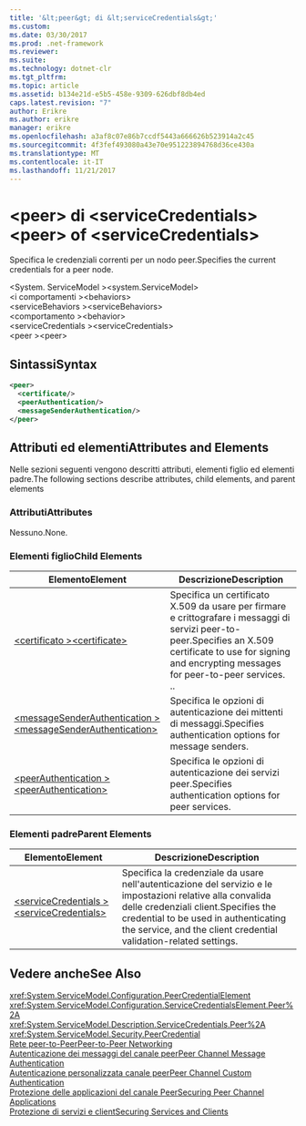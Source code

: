 ```yaml
---
title: '&lt;peer&gt; di &lt;serviceCredentials&gt;'
ms.custom: 
ms.date: 03/30/2017
ms.prod: .net-framework
ms.reviewer: 
ms.suite: 
ms.technology: dotnet-clr
ms.tgt_pltfrm: 
ms.topic: article
ms.assetid: b134e21d-e5b5-458e-9309-626dbf8db4ed
caps.latest.revision: "7"
author: Erikre
ms.author: erikre
manager: erikre
ms.openlocfilehash: a3af8c07e86b7ccdf5443a666626b523914a2c45
ms.sourcegitcommit: 4f3fef493080a43e70e951223894768d36ce430a
ms.translationtype: MT
ms.contentlocale: it-IT
ms.lasthandoff: 11/21/2017
---
```

# <a name="ltpeergt-of-ltservicecredentialsgt"></a><span data-ttu-id="e4457-102">&lt;peer&gt; di &lt;serviceCredentials&gt;</span><span class="sxs-lookup"><span data-stu-id="e4457-102">&lt;peer&gt; of &lt;serviceCredentials&gt;</span></span>
<span data-ttu-id="e4457-103">Specifica le credenziali correnti per un nodo peer.</span><span class="sxs-lookup"><span data-stu-id="e4457-103">Specifies the current credentials for a peer node.</span></span>  
  
 <span data-ttu-id="e4457-104">\<System. ServiceModel ></span><span class="sxs-lookup"><span data-stu-id="e4457-104">\<system.ServiceModel></span></span>  
<span data-ttu-id="e4457-105">\<i comportamenti ></span><span class="sxs-lookup"><span data-stu-id="e4457-105">\<behaviors></span></span>  
<span data-ttu-id="e4457-106">\<serviceBehaviors ></span><span class="sxs-lookup"><span data-stu-id="e4457-106">\<serviceBehaviors></span></span>  
<span data-ttu-id="e4457-107">\<comportamento ></span><span class="sxs-lookup"><span data-stu-id="e4457-107">\<behavior></span></span>  
<span data-ttu-id="e4457-108">\<serviceCredentials ></span><span class="sxs-lookup"><span data-stu-id="e4457-108">\<serviceCredentials></span></span>  
<span data-ttu-id="e4457-109">\<peer ></span><span class="sxs-lookup"><span data-stu-id="e4457-109">\<peer></span></span>  
  
## <a name="syntax"></a><span data-ttu-id="e4457-110">Sintassi</span><span class="sxs-lookup"><span data-stu-id="e4457-110">Syntax</span></span>  
  
```xml  
<peer>  
  <certificate/>  
  <peerAuthentication/>  
  <messageSenderAuthentication/>  
</peer>  
```  
  
## <a name="attributes-and-elements"></a><span data-ttu-id="e4457-111">Attributi ed elementi</span><span class="sxs-lookup"><span data-stu-id="e4457-111">Attributes and Elements</span></span>  
 <span data-ttu-id="e4457-112">Nelle sezioni seguenti vengono descritti attributi, elementi figlio ed elementi padre.</span><span class="sxs-lookup"><span data-stu-id="e4457-112">The following sections describe attributes, child elements, and parent elements</span></span>  
  
### <a name="attributes"></a><span data-ttu-id="e4457-113">Attributi</span><span class="sxs-lookup"><span data-stu-id="e4457-113">Attributes</span></span>  
 <span data-ttu-id="e4457-114">Nessuno.</span><span class="sxs-lookup"><span data-stu-id="e4457-114">None.</span></span>  
  
### <a name="child-elements"></a><span data-ttu-id="e4457-115">Elementi figlio</span><span class="sxs-lookup"><span data-stu-id="e4457-115">Child Elements</span></span>  
  
|<span data-ttu-id="e4457-116">Elemento</span><span class="sxs-lookup"><span data-stu-id="e4457-116">Element</span></span>|<span data-ttu-id="e4457-117">Descrizione</span><span class="sxs-lookup"><span data-stu-id="e4457-117">Description</span></span>|  
|-------------|-----------------|  
|[<span data-ttu-id="e4457-118">\<certificato ></span><span class="sxs-lookup"><span data-stu-id="e4457-118">\<certificate></span></span>](../../../../../docs/framework/configure-apps/file-schema/wcf/certificate-of-peer.md)|<span data-ttu-id="e4457-119">Specifica un certificato X.509 da usare per firmare e crittografare i messaggi di servizi peer-to-peer.</span><span class="sxs-lookup"><span data-stu-id="e4457-119">Specifies an X.509 certificate to use for signing and encrypting messages for peer-to-peer services.</span></span> <span data-ttu-id="e4457-120">.</span><span class="sxs-lookup"><span data-stu-id="e4457-120">.</span></span>|  
|[<span data-ttu-id="e4457-121">\<messageSenderAuthentication ></span><span class="sxs-lookup"><span data-stu-id="e4457-121">\<messageSenderAuthentication></span></span>](../../../../../docs/framework/configure-apps/file-schema/wcf/messagesenderauthentication.md)|<span data-ttu-id="e4457-122">Specifica le opzioni di autenticazione dei mittenti di messaggi.</span><span class="sxs-lookup"><span data-stu-id="e4457-122">Specifies authentication options for message senders.</span></span>|  
|[<span data-ttu-id="e4457-123">\<peerAuthentication ></span><span class="sxs-lookup"><span data-stu-id="e4457-123">\<peerAuthentication></span></span>](../../../../../docs/framework/configure-apps/file-schema/wcf/peerauthentication.md)|<span data-ttu-id="e4457-124">Specifica le opzioni di autenticazione dei servizi peer.</span><span class="sxs-lookup"><span data-stu-id="e4457-124">Specifies authentication options for peer services.</span></span>|  
  
### <a name="parent-elements"></a><span data-ttu-id="e4457-125">Elementi padre</span><span class="sxs-lookup"><span data-stu-id="e4457-125">Parent Elements</span></span>  
  
|<span data-ttu-id="e4457-126">Elemento</span><span class="sxs-lookup"><span data-stu-id="e4457-126">Element</span></span>|<span data-ttu-id="e4457-127">Descrizione</span><span class="sxs-lookup"><span data-stu-id="e4457-127">Description</span></span>|  
|-------------|-----------------|  
|[<span data-ttu-id="e4457-128">\<serviceCredentials ></span><span class="sxs-lookup"><span data-stu-id="e4457-128">\<serviceCredentials></span></span>](../../../../../docs/framework/configure-apps/file-schema/wcf/servicecredentials.md)|<span data-ttu-id="e4457-129">Specifica la credenziale da usare nell'autenticazione del servizio e le impostazioni relative alla convalida delle credenziali client.</span><span class="sxs-lookup"><span data-stu-id="e4457-129">Specifies the credential to be used in authenticating the service, and the client credential validation-related settings.</span></span>|  
  
## <a name="see-also"></a><span data-ttu-id="e4457-130">Vedere anche</span><span class="sxs-lookup"><span data-stu-id="e4457-130">See Also</span></span>  
 <xref:System.ServiceModel.Configuration.PeerCredentialElement>  
 <xref:System.ServiceModel.Configuration.ServiceCredentialsElement.Peer%2A>  
 <xref:System.ServiceModel.Description.ServiceCredentials.Peer%2A>  
 <xref:System.ServiceModel.Security.PeerCredential>  
 [<span data-ttu-id="e4457-131">Rete peer-to-Peer</span><span class="sxs-lookup"><span data-stu-id="e4457-131">Peer-to-Peer Networking</span></span>](../../../../../docs/framework/wcf/feature-details/peer-to-peer-networking.md)  
 [<span data-ttu-id="e4457-132">Autenticazione dei messaggi del canale peer</span><span class="sxs-lookup"><span data-stu-id="e4457-132">Peer Channel Message Authentication</span></span>](http://msdn.microsoft.com/en-us/80e73386-514e-4c30-9e4a-b9ca8c173a95)  
 [<span data-ttu-id="e4457-133">Autenticazione personalizzata canale peer</span><span class="sxs-lookup"><span data-stu-id="e4457-133">Peer Channel Custom Authentication</span></span>](http://msdn.microsoft.com/en-us/4aa8a82e-41a8-48e2-8621-7e1cbabdca7c)  
 [<span data-ttu-id="e4457-134">Protezione delle applicazioni del canale Peer</span><span class="sxs-lookup"><span data-stu-id="e4457-134">Securing Peer Channel Applications</span></span>](../../../../../docs/framework/wcf/feature-details/securing-peer-channel-applications.md)  
 [<span data-ttu-id="e4457-135">Protezione di servizi e client</span><span class="sxs-lookup"><span data-stu-id="e4457-135">Securing Services and Clients</span></span>](../../../../../docs/framework/wcf/feature-details/securing-services-and-clients.md)

